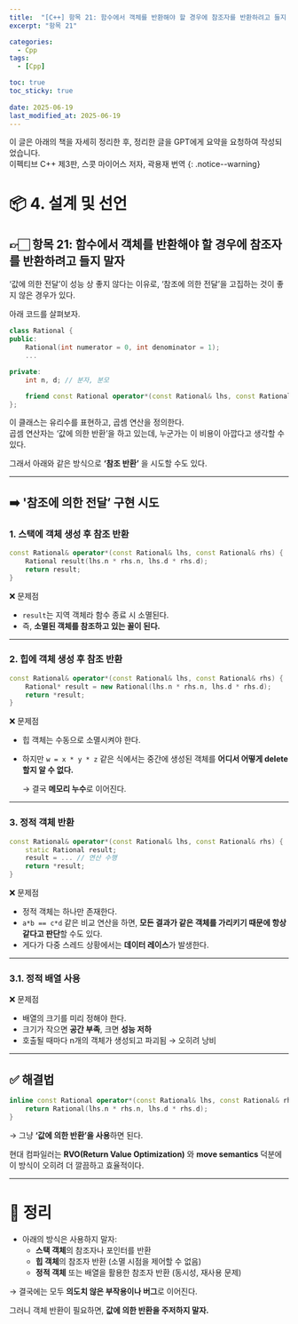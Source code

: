 ```yaml
---
title:  "[C++] 항목 21: 함수에서 객체를 반환해야 할 경우에 참조자를 반환하려고 들지 말자"
excerpt: "항목 21"

categories:
  - Cpp
tags:
  - [Cpp]

toc: true
toc_sticky: true
 
date: 2025-06-19
last_modified_at: 2025-06-19
---
```

이 글은 아래의 책을 자세히 정리한 후, 정리한 글을 GPT에게 요약을 요청하여 작성되었습니다.  
이펙티브 C++ 제3판, 스콧 마이어스 저자, 곽용재 번역
{: .notice--warning}

# 📦 4. 설계 및 선언
## 👉🏻 항목 21: 함수에서 객체를 반환해야 할 경우에 참조자를 반환하려고 들지 말자

‘값에 의한 전달’이 성능 상 좋지 않다는 이유로, ‘참조에 의한 전달’을 고집하는 것이 좋지 않은 경우가 있다.

아래 코드를 살펴보자.

```cpp
class Rational {
public:
	Rational(int numerator = 0, int denominator = 1);
	...

private:
	int n, d; // 분자, 분모

	friend const Rational operator*(const Rational& lhs, const Rational& rhs);
};
```

이 클래스는 유리수를 표현하고, 곱셈 연산을 정의한다.  
곱셈 연산자는 ‘값에 의한 반환’을 하고 있는데, 누군가는 이 비용이 아깝다고 생각할 수 있다.

그래서 아래와 같은 방식으로 **‘참조 반환’** 을 시도할 수도 있다.

---

## ➡️ '참조에 의한 전달’ 구현 시도

### 1. 스택에 객체 생성 후 참조 반환

```cpp
const Rational& operator*(const Rational& lhs, const Rational& rhs) {
	Rational result(lhs.n * rhs.n, lhs.d * rhs.d);
	return result;
}
```

❌ 문제점

- `result`는 지역 객체라 함수 종료 시 소멸된다.
- 즉, **소멸된 객체를 참조하고 있는 꼴이 된다.**

---

### 2. 힙에 객체 생성 후 참조 반환

```cpp
const Rational& operator*(const Rational& lhs, const Rational& rhs) {
	Rational* result = new Rational(lhs.n * rhs.n, lhs.d * rhs.d);
	return *result;
}
```

❌ 문제점

- 힙 객체는 수동으로 소멸시켜야 한다.
- 하지만 `w = x * y * z` 같은 식에서는 중간에 생성된 객체를 **어디서 어떻게 delete 할지 알 수 없다.**
    
    → 결국 **메모리 누수**로 이어진다.
    

---

### 3. 정적 객체 반환

```cpp
const Rational& operator*(const Rational& lhs, const Rational& rhs) {
	static Rational result;
	result = ... // 연산 수행
	return *result;
}
```

❌ 문제점

- 정적 객체는 하나만 존재한다.
- `a*b == c*d` 같은 비교 연산을 하면, **모든 결과가 같은 객체를 가리키기 때문에 항상 같다고 판단**할 수도 있다.
- 게다가 다중 스레드 상황에서는 **데이터 레이스**가 발생한다.

---

### 3.1. 정적 배열 사용

❌ 문제점

- 배열의 크기를 미리 정해야 한다.
- 크기가 작으면 **공간 부족**, 크면 **성능 저하**
- 호출될 때마다 n개의 객체가 생성되고 파괴됨 → 오히려 낭비

---

## ✅ 해결법

```cpp
inline const Rational operator*(const Rational& lhs, const Rational& rhs) {
	return Rational(lhs.n * rhs.n, lhs.d * rhs.d);
}
```

→ 그냥 **‘값에 의한 반환’을 사용**하면 된다.

현대 컴파일러는 **RVO(Return Value Optimization)** 와 **move semantics** 덕분에 이 방식이 오히려 더 깔끔하고 효율적이다.

---

# 🧐 정리

- 아래의 방식은 사용하지 말자:
    - **스택 객체**의 참조자나 포인터를 반환
    - **힙 객체**의 참조자 반환 (소멸 시점을 제어할 수 없음)
    - **정적 객체** 또는 배열을 활용한 참조자 반환 (동시성, 재사용 문제)

→ 결국에는 모두 **의도치 않은 부작용이나 버그**로 이어진다.

그러니 객체 반환이 필요하면, **값에 의한 반환을 주저하지 말자.**